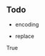 ## Todo

- encoding

- replace

<!-- [[[#!/usr/bin/env python
print()
print(True)
print()
]]] -->

True

<!-- [[[end]]] -->

